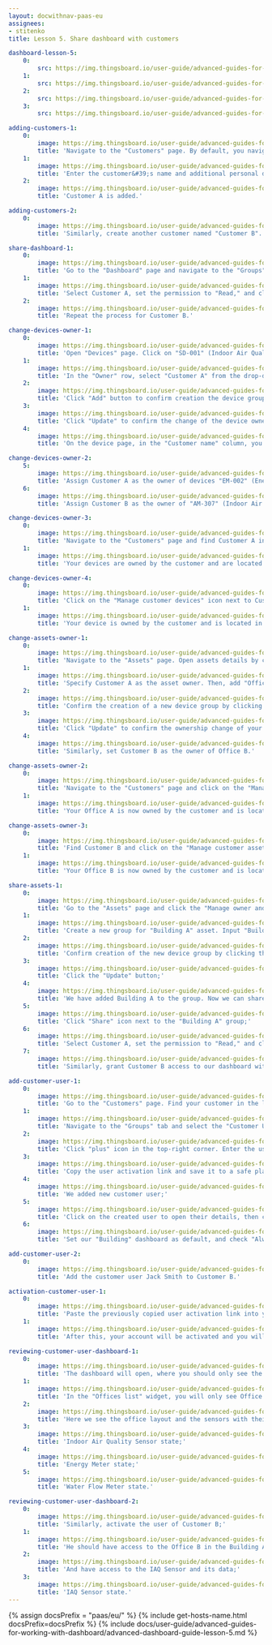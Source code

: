 ```yaml
---
layout: docwithnav-paas-eu
assignees:
- stitenko
title: Lesson 5. Share dashboard with customers

dashboard-lesson-5:
    0:
        src: https://img.thingsboard.io/user-guide/advanced-guides-for-working-with-dashboard/lesson-5/dashboard-final-lesson-5-1-pe.png
    1:
        src: https://img.thingsboard.io/user-guide/advanced-guides-for-working-with-dashboard/lesson-5/dashboard-final-lesson-5-2-pe.png
    2:
        src: https://img.thingsboard.io/user-guide/advanced-guides-for-working-with-dashboard/lesson-5/dashboard-final-lesson-5-3-pe.png
    3:
        src: https://img.thingsboard.io/user-guide/advanced-guides-for-working-with-dashboard/lesson-5/dashboard-final-lesson-5-4-pe.png

adding-customers-1:
    0:
        image: https://img.thingsboard.io/user-guide/advanced-guides-for-working-with-dashboard/lesson-5/adding-customers-1-pe.png
        title: 'Navigate to the "Customers" page. By default, you navigate to the customer group "All". Click the "plus" sign to open the new customer form;'
    1:
        image: https://img.thingsboard.io/user-guide/advanced-guides-for-working-with-dashboard/lesson-5/adding-customers-2-pe.png
        title: 'Enter the customer&#39;s name and additional personal details if necessary. Click "Add" to finalize adding the new customer;'
    2:
        image: https://img.thingsboard.io/user-guide/advanced-guides-for-working-with-dashboard/lesson-5/adding-customers-3-pe.png
        title: 'Customer A is added.'

adding-customers-2:
    0:
        image: https://img.thingsboard.io/user-guide/advanced-guides-for-working-with-dashboard/lesson-5/adding-customers-4-pe.png
        title: 'Similarly, create another customer named "Customer B".'

share-dashboard-1:
    0:
        image: https://img.thingsboard.io/user-guide/advanced-guides-for-working-with-dashboard/lesson-5/share-dashboard-1-pe.png
        title: 'Go to the "Dashboard" page and navigate to the "Groups" tab. Our dashboard is located in the "Buildings" group. Click the "Share" icon next to this group;'
    1:
        image: https://img.thingsboard.io/user-guide/advanced-guides-for-working-with-dashboard/lesson-5/share-dashboard-2-pe.png
        title: 'Select Customer A, set the permission to "Read," and click "Share";'
    2:
        image: https://img.thingsboard.io/user-guide/advanced-guides-for-working-with-dashboard/lesson-5/share-dashboard-3-pe.png
        title: 'Repeat the process for Customer B.'

change-devices-owner-1:
    0:
        image: https://img.thingsboard.io/user-guide/advanced-guides-for-working-with-dashboard/lesson-5/change-devices-owner-1-pe.png
        title: 'Open "Devices" page. Click on "SD-001" (Indoor Air Quality Sensor) device to open its details. Now, click "Manage owner and groups" button;'
    1:
        image: https://img.thingsboard.io/user-guide/advanced-guides-for-working-with-dashboard/lesson-5/change-devices-owner-2-pe.png
        title: 'In the "Owner" row, select "Customer A" from the drop-down list. Now, create a new device group. In the "Groups" row, input the desired group name, for example "Office A sensors". Then, click "Create a new one!";'
    2:
        image: https://img.thingsboard.io/user-guide/advanced-guides-for-working-with-dashboard/lesson-5/change-devices-owner-3-pe.png
        title: 'Click "Add" button to confirm creation the device group creation;'
    3:
        image: https://img.thingsboard.io/user-guide/advanced-guides-for-working-with-dashboard/lesson-5/change-devices-owner-4-pe.png
        title: 'Click "Update" to confirm the change of the device owner. You can always change the owner back to the tenant;'
    4:
        image: https://img.thingsboard.io/user-guide/advanced-guides-for-working-with-dashboard/lesson-5/change-devices-owner-5-pe.png
        title: 'On the device page, in the "Customer name" column, you can see which customer device belongs to;'

change-devices-owner-2:
    5:
        image: https://img.thingsboard.io/user-guide/advanced-guides-for-working-with-dashboard/lesson-5/change-devices-owner-6-pe.png
        title: 'Assign Customer A as the owner of devices "EM-002" (Energy Meter) and "WM-003" (Water Flow Meter) devices;'
    6:
        image: https://img.thingsboard.io/user-guide/advanced-guides-for-working-with-dashboard/lesson-5/change-devices-owner-7-pe.png
        title: 'Assign Customer B as the owner of "AM-307" (Indoor Air Quality Sensor) device.'

change-devices-owner-3:
    0:
        image: https://img.thingsboard.io/user-guide/advanced-guides-for-working-with-dashboard/lesson-5/change-devices-owner-8-pe.png
        title: 'Navigate to the "Customers" page and find Customer A in the list of customers. Click on the "Manage customer devices" icon next to Customer A;'
    1:
        image: https://img.thingsboard.io/user-guide/advanced-guides-for-working-with-dashboard/lesson-5/change-devices-owner-9-pe.png
        title: 'Your devices are owned by the customer and are located in the customer&#39;s device group "Office A devices".'

change-devices-owner-4:
    0:
        image: https://img.thingsboard.io/user-guide/advanced-guides-for-working-with-dashboard/lesson-5/change-devices-owner-10-pe.png
        title: 'Click on the "Manage customer devices" icon next to Customer B;'
    1:
        image: https://img.thingsboard.io/user-guide/advanced-guides-for-working-with-dashboard/lesson-5/change-devices-owner-11-pe.png
        title: 'Your device is owned by the customer and is located in the customer&#39;s device group "Office B devices".'

change-assets-owner-1:
    0:
        image: https://img.thingsboard.io/user-guide/advanced-guides-for-working-with-dashboard/lesson-5/change-assets-owner-1-pe.png
        title: 'Navigate to the "Assets" page. Open assets details by clicking on the "Office A" asset. Then click "Manage owner and groups" button;'
    1:
        image: https://img.thingsboard.io/user-guide/advanced-guides-for-working-with-dashboard/lesson-5/change-assets-owner-2-pe.png
        title: 'Specify Customer A as the asset owner. Then, add "Office A" asset to the group. Input the desired device group name, for example "Customer A offices", and click "Create a new one!";'
    2:
        image: https://img.thingsboard.io/user-guide/advanced-guides-for-working-with-dashboard/lesson-5/change-assets-owner-3-pe.png
        title: 'Confirm the creation of a new device group by clicking the "Add" button;'
    3:
        image: https://img.thingsboard.io/user-guide/advanced-guides-for-working-with-dashboard/lesson-5/change-assets-owner-4-pe.png
        title: 'Click "Update" to confirm the ownership change of your device;'
    4:
        image: https://img.thingsboard.io/user-guide/advanced-guides-for-working-with-dashboard/lesson-5/change-assets-owner-5-pe.png
        title: 'Similarly, set Customer B as the owner of Office B.'

change-assets-owner-2:
    0:
        image: https://img.thingsboard.io/user-guide/advanced-guides-for-working-with-dashboard/lesson-5/change-assets-owner-6-pe.png
        title: 'Navigate to the "Customers" page and click on the "Manage customer assets" icon next to Customer A;'
    1:
        image: https://img.thingsboard.io/user-guide/advanced-guides-for-working-with-dashboard/lesson-5/change-assets-owner-7-pe.png
        title: 'Your Office A is now owned by the customer and is located in the customer&#39;s asset group "Customer A offices".'

change-assets-owner-3:
    0:
        image: https://img.thingsboard.io/user-guide/advanced-guides-for-working-with-dashboard/lesson-5/change-assets-owner-8-pe.png
        title: 'Find Customer B and click on the "Manage customer assets" icon next to Customer B;'
    1:
        image: https://img.thingsboard.io/user-guide/advanced-guides-for-working-with-dashboard/lesson-5/change-assets-owner-9-pe.png
        title: 'Your Office B is now owned by the customer and is located in the customer&#39;s asset group "Customer B offices".'

share-assets-1:
    0:
        image: https://img.thingsboard.io/user-guide/advanced-guides-for-working-with-dashboard/lesson-5/share-building-assets-1-pe.png
        title: 'Go to the "Assets" page and click the "Manage owner and groups" button in the details of the "Building A" asset;'
    1:
        image: https://img.thingsboard.io/user-guide/advanced-guides-for-working-with-dashboard/lesson-5/share-building-assets-2-pe.png
        title: 'Create a new group for "Building A" asset. Input "Building A" as group name, and click "Create a new one!";'
    2:
        image: https://img.thingsboard.io/user-guide/advanced-guides-for-working-with-dashboard/lesson-5/share-building-assets-3-pe.png
        title: 'Confirm creation of the new device group by clicking the "Add" button;'
    3:
        image: https://img.thingsboard.io/user-guide/advanced-guides-for-working-with-dashboard/lesson-5/share-building-assets-4-pe.png
        title: 'Click the "Update" button;'
    4:
        image: https://img.thingsboard.io/user-guide/advanced-guides-for-working-with-dashboard/lesson-5/share-building-assets-5-pe.png
        title: 'We have added Building A to the group. Now we can share it with our customers. Navigate to the "Groups" tab;'
    5:
        image: https://img.thingsboard.io/user-guide/advanced-guides-for-working-with-dashboard/lesson-5/share-building-assets-6-pe.png
        title: 'Click "Share" icon next to the "Building A" group;'
    6:
        image: https://img.thingsboard.io/user-guide/advanced-guides-for-working-with-dashboard/lesson-5/share-building-assets-7-pe.png
        title: 'Select Customer A, set the permission to "Read," and click "Share";'
    7:
        image: https://img.thingsboard.io/user-guide/advanced-guides-for-working-with-dashboard/lesson-5/share-building-assets-8-pe.png
        title: 'Similarly, grant Customer B access to our dashboard with the "Read" permission level.'

add-customer-user-1:
    0:
        image: https://img.thingsboard.io/user-guide/advanced-guides-for-working-with-dashboard/lesson-5/add-customer-user-1-pe.png
        title: 'Go to the "Customers" page. Find your customer in the list of customers and then click on the "Manage customer users" icon;'
    1:
        image: https://img.thingsboard.io/user-guide/advanced-guides-for-working-with-dashboard/lesson-5/add-customer-user-2-pe.png
        title: 'Navigate to the "Groups" tab and select the "Customer Users" group. This is an automatically created group of customer users with read-only permissions already granted. To learn more about permissions and Role-Based Access Control (RBAC), read this article;'
    2:
        image: https://img.thingsboard.io/user-guide/advanced-guides-for-working-with-dashboard/lesson-5/add-customer-user-3-pe.png
        title: 'Click "plus" icon in the top-right corner. Enter the user&#39;s email. Additionally, specify the first and last name. Then click "Add";'
    3:
        image: https://img.thingsboard.io/user-guide/advanced-guides-for-working-with-dashboard/lesson-5/add-customer-user-4-pe.png
        title: 'Copy the user activation link and save it to a safe place. Then click "OK";'
    4:
        image: https://img.thingsboard.io/user-guide/advanced-guides-for-working-with-dashboard/lesson-5/add-customer-user-5-pe.png
        title: 'We added new customer user;'
    5:
        image: https://img.thingsboard.io/user-guide/advanced-guides-for-working-with-dashboard/lesson-5/add-customer-user-6-pe.png
        title: 'Click on the created user to open their details, then click the big orange "pencil" icon to enter editing mode;'
    6:
        image: https://img.thingsboard.io/user-guide/advanced-guides-for-working-with-dashboard/lesson-5/add-customer-user-7-pe.png
        title: 'Set our "Building" dashboard as default, and check "Always fullscreen" option. Finally, apply changes.'

add-customer-user-2:
    0:
        image: https://img.thingsboard.io/user-guide/advanced-guides-for-working-with-dashboard/lesson-5/add-customer-user-8-pe.png
        title: 'Add the customer user Jack Smith to Customer B.'

activation-customer-user-1:
    0:
        image: https://img.thingsboard.io/user-guide/advanced-guides-for-working-with-dashboard/lesson-5/activation-customer-user-1-pe.png
        title: 'Paste the previously copied user activation link into your browser&#39;s address bar and press Enter. Come up with and enter a password for the account, then click "Create Password";'
    1:
        image: https://img.thingsboard.io/user-guide/advanced-guides-for-working-with-dashboard/lesson-5/activation-customer-user-2-pe.png
        title: 'After this, your account will be activated and you will be logged in as a customer user.'

reviewing-customer-user-dashboard-1:
    0:
        image: https://img.thingsboard.io/user-guide/advanced-guides-for-working-with-dashboard/lesson-5/reviewing-customer-user-dashboard-1-pe.png
        title: 'The dashboard will open, where you should only see the building that houses your office. This is Building A. Click on it to navigate to the state of this building.'
    1:
        image: https://img.thingsboard.io/user-guide/advanced-guides-for-working-with-dashboard/lesson-5/reviewing-customer-user-dashboard-2-pe.png
        title: 'In the "Offices list" widget, you will only see Office A, which belongs to Customer A. Navigate to its state by selecting Office A from the list;'
    2:
        image: https://img.thingsboard.io/user-guide/advanced-guides-for-working-with-dashboard/lesson-5/reviewing-customer-user-dashboard-3-pe.png
        title: 'Here we see the office layout and the sensors with their readings. Navigate to the state of each sensor to ensure that their telemetry readings are accessible to you;'
    3:
        image: https://img.thingsboard.io/user-guide/advanced-guides-for-working-with-dashboard/lesson-5/reviewing-customer-user-dashboard-4-pe.png
        title: 'Indoor Air Quality Sensor state;'
    4:
        image: https://img.thingsboard.io/user-guide/advanced-guides-for-working-with-dashboard/lesson-5/reviewing-customer-user-dashboard-5-pe.png
        title: 'Energy Meter state;'
    5:
        image: https://img.thingsboard.io/user-guide/advanced-guides-for-working-with-dashboard/lesson-5/reviewing-customer-user-dashboard-6-pe.png
        title: 'Water Flow Meter state.'

reviewing-customer-user-dashboard-2:
    0:
        image: https://img.thingsboard.io/user-guide/advanced-guides-for-working-with-dashboard/lesson-5/reviewing-customer-user-dashboard-7-pe.png
        title: 'Similarly, activate the user of Customer B;'
    1:
        image: https://img.thingsboard.io/user-guide/advanced-guides-for-working-with-dashboard/lesson-5/reviewing-customer-user-dashboard-8-pe.png
        title: 'He should have access to the Office B in the Building A;'
    2:
        image: https://img.thingsboard.io/user-guide/advanced-guides-for-working-with-dashboard/lesson-5/reviewing-customer-user-dashboard-9-pe.png
        title: 'And have access to the IAQ Sensor and its data;'
    3:
        image: https://img.thingsboard.io/user-guide/advanced-guides-for-working-with-dashboard/lesson-5/reviewing-customer-user-dashboard-10-pe.png
        title: 'IAQ Sensor state.'
---
```


{% assign docsPrefix = "paas/eu/" %}
{% include get-hosts-name.html docsPrefix=docsPrefix %}
{% include docs/user-guide/advanced-guides-for-working-with-dashboard/advanced-dashboard-guide-lesson-5.md %}